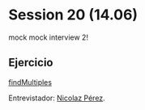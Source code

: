 # Session 20 (14.06)

mock mock interview 2!

## Ejercicio 
[findMultiples](https://www.codewars.com/kata/58ca658cc0d6401f2700045f/train/javascript)

Entrevistador: [Nicolaz Pérez](https://github.com/nicolaz888).
